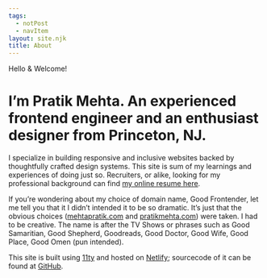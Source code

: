 ```yaml
---
tags:
  - notPost
  - navItem
layout: site.njk
title: About
---
```


<p class="salutation">Hello & Welcome!</p>
<h1 class="intro">
  <span class="who-am-i">I’m Pratik Mehta.</span>
  <span class="who-am-i-ext">An experienced frontend engineer and an enthusiast designer from Princeton, NJ.</span>
</h1>

I specialize in building responsive and inclusive websites backed by thoughtfully crafted design systems. This site is sum of my learnings and experiences of doing just so. Recruiters, or alike, looking for my professional background can find [my online resume here](/resume).

If you’re wondering about my choice of domain name, Good Frontender, let me tell you that it I didn’t intended it to be so dramatic. It’s just that the obvious choices ([mehtapratik.com](//mehtapratik.com) and [pratikmehta.com](//pratikmehta.com)) were taken. I had to be creative. The name is after the TV Shows or phrases such as Good Samaritian, Good Shepherd, Goodreads, Good Doctor, Good Wife, Good Place, Good Omen (pun intended).

This site is built using [11ty](//11ty.dev) and hosted on [Netlify](//netlify.com); sourcecode of it can be found at [GitHub](//github.com/mehtapratik/good-frontender).
